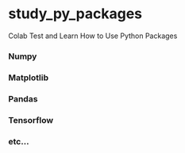 # study_py_packages
Colab Test and Learn How to Use Python Packages

### Numpy
### Matplotlib
### Pandas
### Tensorflow
### etc...
